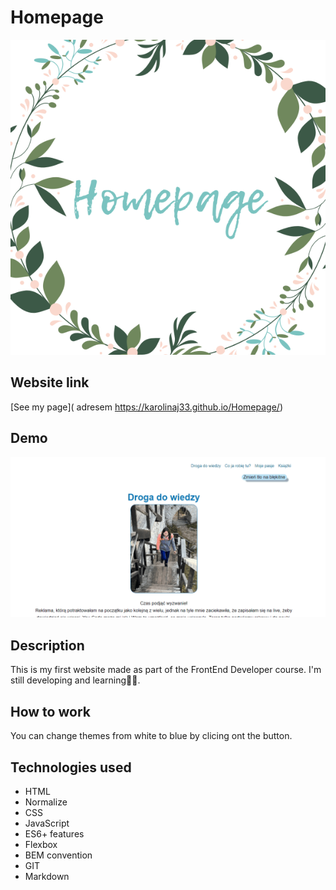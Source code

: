 # Homepage
![Homepage](image/homepageNew.png)
## Website link
[See my page]( adresem https://karolinaj33.github.io/Homepage/)
## Demo
![Homepage GIF](image/videoHomepage.gif)
## Description
This is my first website made as part of the FrontEnd Developer course. I'm still developing and learning👩‍💻. 
## How to work
You can change themes from white to blue by clicing ont the button.
## Technologies used
- HTML
- Normalize
- CSS
- JavaScript
- ES6+ features
- Flexbox
- BEM convention
- GIT
- Markdown
